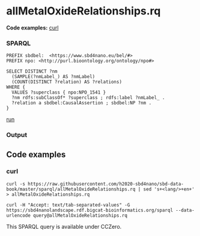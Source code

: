 # allMetalOxideRelationships.rq

**Code examples:** [curl](#curl)

### SPARQL

```sparql
PREFIX sbdbel:  <https://www.sbd4nano.eu/bel/#>
PREFIX npo: <http://purl.bioontology.org/ontology/npo#>

SELECT DISTINCT ?nm
  (SAMPLE(?nmLabel_) AS ?nmLabel)
  (COUNT(DISTINCT ?relation) AS ?relations)
WHERE {
  VALUES ?superclass { npo:NPO_1541 }
  ?nm rdfs:subClassOf* ?superclass ; rdfs:label ?nmLabel_ .
  ?relation a sbdbel:CausalAssertion ; sbdbel:NP ?nm .
}
```

[run](https://sbd4nanolandscape.rdf.bigcat-bioinformatics.org/?q=PREFIX%20sbdbel%3A%20%20%3Chttps%3A%2F%2Fwww.sbd4nano.eu%2Fbel%2F%23%3E%0APREFIX%20npo%3A%20%3Chttp%3A%2F%2Fpurl.bioontology.org%2Fontology%2Fnpo%23%3E%0A%0ASELECT%20DISTINCT%20%3Fnm%0A%20%20%28SAMPLE%28%3FnmLabel_%29%20AS%20%3FnmLabel%29%0A%20%20%28COUNT%28DISTINCT%20%3Frelation%29%20AS%20%3Frelations%29%0AWHERE%20%7B%0A%20%20VALUES%20%3Fsuperclass%20%7B%20npo%3ANPO_1541%20%7D%0A%20%20%3Fnm%20rdfs%3AsubClassOf*%20%3Fsuperclass%20%3B%20rdfs%3Alabel%20%3FnmLabel_%20.%0A%20%20%3Frelation%20a%20sbdbel%3ACausalAssertion%20%3B%20sbdbel%3ANP%20%3Fnm%20.%0A%7D%0A)


### Output


## Code examples

### curl

```shell
curl -s https://raw.githubusercontent.com/h2020-sbd4nano/sbd-data-book/master/sparql/allMetalOxideRelationships.rq | sed 's+<lang/>+en+' > allMetalOxideRelationships.rq

curl -H "Accept: text/tab-separated-values" -G https://sbd4nanolandscape.rdf.bigcat-bioinformatics.org/sparql --data-urlencode query@allMetalOxideRelationships.rq
```

This SPARQL query is available under CCZero.
